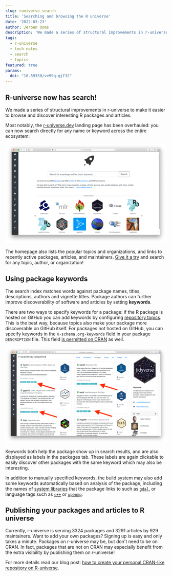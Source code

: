 ```yaml
---
slug: runiverse-search
title: 'Searching and browsing the R universe'
date: '2022-03-23'
author: Jeroen Ooms
description: 'We made a series of structural improvements in r-universe to make it easier to browse and discover interesting R packages and articles. Most notably, the landing page has been overhauled: you can now search directly for any name or keyword across the entire ecosystem'
tags:
  - r-universe
  - tech notes
  - search
  - topics
featured: true
params:
  doi: "10.59350/vv99q-gjf32"
---
```


## R-universe now has search!

We made a series of structural improvements in r-universe to make it easier to browse and discover interesting R packages and articles.

Most notably, the [r-universe.dev](https://r-universe.dev) landing page has been overhauled: you can now search directly for any name or keyword across the entire ecosystem:

[![screenshot of r-universe homepage with search bar](search.png)](https://r-universe.dev)

The homepage also lists the popular topics and organizations, and links to recently active packages, articles, and maintainers. [Give it a try](https://r-universe.dev) and search for any topic, author, or organization!

## Using package keywords

The search index matches words against package names, titles, descriptions, authors and vignette titles. Package authors can further improve discoverability of software and articles by setting __keywords__.

There are two ways to specify keywords for a package: if the R package is hosted on GitHub you can add keywords by configuring [repository topics](https://docs.github.com/en/repositories/managing-your-repositorys-settings-and-features/customizing-your-repository/classifying-your-repository-with-topics). This is the best way, because topics also make your package more discoverable on GitHub itself. For packages not hosted on GitHub, you can specify keywords in the `X-schema.org-keywords` field in your package `DESCRIPTION` file. This field [is permitted on CRAN](https://cs.github.com/?q=org%3Acran+X-schema.org-keywords) as well.

[![screenshot a universe with keywords highlighted](keywords.png)](https://tidyverse.r-universe.dev/ui#packages)

Keywords both help the package show up in search results, and are also displayed as labels in the packages tab. These labels are again clickable to easily discover other packages with the same keyword which may also be interesting.

In addition to manually specified keywords, the build system may also add some keywords automatically based on analysis of the package, including the names of [system libraries](https://r-universe.dev/sysdeps/) that the package links to such as [`gdal`](https://r-universe.dev/search/#gdal), or language tags such as [`c++`](https://r-universe.dev/search/#c++) or [`openmp`](https://r-universe.dev/search/#openmp).

## Publishing your packages and articles to R universe

Currently, r-universe is serving 3324 packages and 3291 articles by 929 maintainers. Want to add your own packages? Signing up is easy and only takes a minute. Packages on r-universe may be, but don't need to be on CRAN. In fact, packages that are not on CRAN may especially benefit from the extra visibility by publishing them on r-universe!

For more details read our blog post: [how to create your personal CRAN-like repository on R-universe](/blog/2021/06/22/setup-runiverse/).
